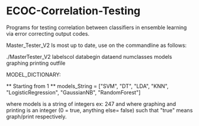 # ECOC-Correlation-Testing
Programs for testing correlation between classifiers in ensemble learning via error correcting output codes.

Master_Tester_V2 Is most up to date, use on the commandline as follows:

./MasterTester_V2 <dataset> labelscol databegin dataend numclasses models graphing printing outfile
  
  MODEL_DICTIONARY: 
  
 ** Starting from 1 **
models_String = ["SVM", "DT", "LDA", "KNN",
          "LogisticRegression", "GaussianNB", "RandomForest"]
  
  where models is a string of integers ex: 247
  and where graphing and printing is an integer (0 = true, anything else= false) such that "true" means graph/print respectively.
  
